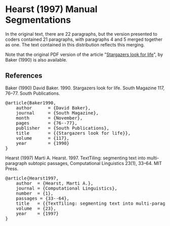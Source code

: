 Hearst (1997) Manual Segmentations
==================================

In the original text, there are 22 paragraphs, but the version presented to coders contained 21 paragraphs, with paragraphs 4 and 5 merged together as one.  The text contained in this distribution reflects this merging.

Note that the original PDF version of the article "[Stargazers look for life](https://github.com/downloads/cfournie/segmentation.corpora/stargazers_look_for_life.pdf)", by Baker (1990) is also available.


References
----------

Baker (1990)	David Baker. 1990. Stargazers look for life. South Magazine 117, 76–77. South Publications.

<pre>
@article{Baker1990,
	author		= {David Baker},
	journal		= {South Magazine},
	month		= {November},
	pages		= {76--77},
	publisher	= {South Publications},
	title		= {{Stargazers look for life}},
	volume		= {117},
	year		= {1990}
}
</pre>

Hearst (1997)   Marti A. Hearst. 1997. TextTiling: segmenting text into multi-paragraph subtopic passages, Computational Linguistics 23(1), 33–64. MIT Press.

<pre>
@article{Hearst1997,
    author  = {Hearst, Marti A.},
    journal = {Computational Linguistics},
    number  = {1},
    passages = {33--64},
    title   = {{TextTiling: segmenting text into multi-paragraph subtopic passages}},
    volume  = {23},
    year    = {1997}
}
</pre>
